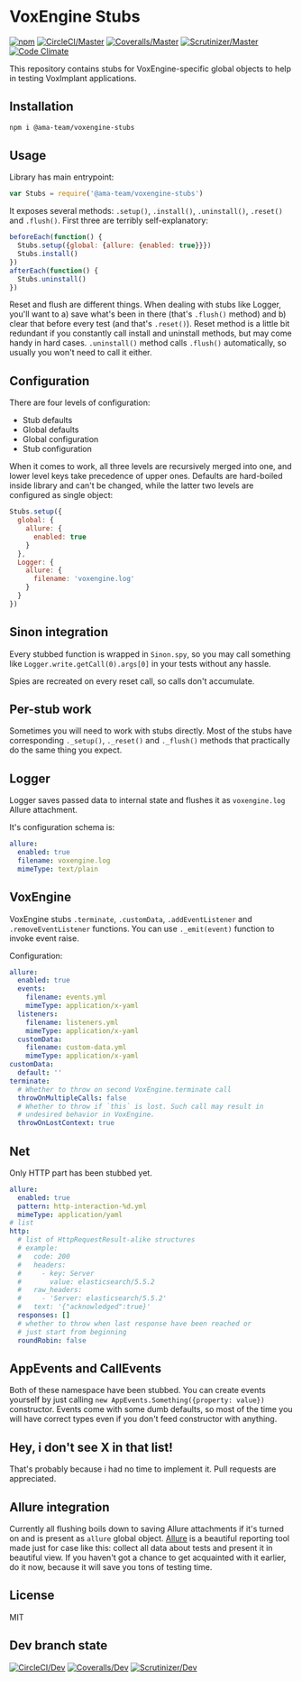 # VoxEngine Stubs

[![npm](https://img.shields.io/npm/v/@ama-team/voxengine-stubs.svg?style=flat-square)](https://www.npmjs.com/package/@ama-team/voxengine-stubs)
[![CircleCI/Master](https://img.shields.io/circleci/project/github/ama-team/voxengine-stubs/master.svg?style=flat-square)](https://circleci.com/gh/ama-team/voxengine-stubs/tree/master)
[![Coveralls/Master](https://img.shields.io/coveralls/ama-team/voxengine-stubs/master.svg?style=flat-square)](https://coveralls.io/github/ama-team/voxengine-stubs?branch=master)
[![Scrutinizer/Master](https://img.shields.io/scrutinizer/g/ama-team/voxengine-stubs/master.svg?style=flat-square)](https://scrutinizer-ci.com/g/ama-team/voxengine-stubs)
[![Code Climate](https://img.shields.io/codeclimate/github//ama-team/voxengine-stubs.svg?style=flat-square)](https://codeclimate.com/github/ama-team/voxengine-stubs)

This repository contains stubs for VoxEngine-specific global objects to
help in testing VoxImplant applications.

## Installation

```bash
npm i @ama-team/voxengine-stubs
```

## Usage

Library has main entrypoint:

```js
var Stubs = require('@ama-team/voxengine-stubs')
```

It exposes several methods: `.setup()`, `.install()`, 
`.uninstall()`, `.reset()` and `.flush()`. First three are
terribly self-explanatory:

```js
beforeEach(function() {
  Stubs.setup({global: {allure: {enabled: true}}})
  Stubs.install()
})
afterEach(function() {
  Stubs.uninstall()
})
```

Reset and flush are different things. When dealing with stubs like
Logger, you'll want to a) save what's been in there (that's `.flush()` 
method) and b) clear that before every test (and that's `.reset()`).
Reset method is a little bit redundant if you constantly call install 
and uninstall methods, but may come handy in hard cases. `.uninstall()`
method calls `.flush()` automatically, so usually you won't need to 
call it either.

## Configuration

There are four levels of configuration:

- Stub defaults
- Global defaults
- Global configuration
- Stub configuration

When it comes to work, all three levels are recursively merged into 
one, and lower level keys take precedence of upper ones. Defaults are
hard-boiled inside library and can't be changed, while the latter two
levels are configured as single object:

```js
Stubs.setup({
  global: {
    allure: {
      enabled: true
    }
  },
  Logger: {
    allure: {
      filename: 'voxengine.log'
    }
  }
})
```

## Sinon integration

Every stubbed function is wrapped in `Sinon.spy`, so you may call
something like `Logger.write.getCall(0).args[0]` in your tests without
any hassle.

Spies are recreated on every reset call, so calls don't accumulate.

## Per-stub work

Sometimes you will need to work with stubs directly. Most of the stubs
have corresponding `._setup()`, `._reset()` and `._flush()` methods 
that practically do the same thing you expect.

## Logger

Logger saves passed data to internal state and flushes it as
`voxengine.log` Allure attachment.

It's configuration schema is:

```yaml
allure:
  enabled: true
  filename: voxengine.log
  mimeType: text/plain
```

## VoxEngine

VoxEngine stubs `.terminate`, `.customData`, `.addEventListener` and 
`.removeEventListener` functions. You can use `._emit(event)` function
to invoke event raise.

Configuration:
```yaml
allure:
  enabled: true
  events:
    filename: events.yml
    mimeType: application/x-yaml
  listeners:
    filename: listeners.yml
    mimeType: application/x-yaml
  customData:
    filename: custom-data.yml
    mimeType: application/x-yaml
customData:
  default: ''
terminate:
  # Whether to throw on second VoxEngine.terminate call
  throwOnMultipleCalls: false
  # Whether to throw if `this` is lost. Such call may result in
  # undesired behavior in VoxEngine.
  throwOnLostContext: true
```

## Net

Only HTTP part has been stubbed yet.

```yaml
allure:
  enabled: true
  pattern: http-interaction-%d.yml
  mimeType: application/yaml
# list
http:
  # list of HttpRequestResult-alike structures
  # example:
  #   code: 200
  #   headers:
  #     - key: Server
  #       value: elasticsearch/5.5.2
  #   raw_headers:
  #     - 'Server: elasticsearch/5.5.2'
  #   text: '{"acknowledged":true}'
  responses: []
  # whether to throw when last response have been reached or
  # just start from beginning
  roundRobin: false
```

## AppEvents and CallEvents

Both of these namespace have been stubbed. You can create events 
yourself by just calling `new AppEvents.Something({property: value})`
constructor. Events come with some dumb defaults, so most of the time
you will have correct types even if you don't feed constructor with
anything.

## Hey, i don't see X in that list!

That's probably because i had no time to implement it. Pull requests
are appreciated.

## Allure integration

Currently all flushing boils down to saving Allure attachments if it's
turned on and is present as `allure` global object. [Allure][] is a
beautiful reporting tool made just for case like this: collect all
data about tests and present it in beautiful view. If you haven't 
got a chance to get acquainted with it earlier, do it now, because it
will save you tons of testing time.

## License

MIT

## Dev branch state

[![CircleCI/Dev](https://img.shields.io/circleci/project/github/ama-team/voxengine-stubs/dev.svg?style=flat-square)](https://circleci.com/gh/ama-team/voxengine-stubs/tree/dev)
[![Coveralls/Dev](https://img.shields.io/coveralls/ama-team/voxengine-stubs/dev.svg?style=flat-square)](https://coveralls.io/github/ama-team/voxengine-stubs?branch=dev)
[![Scrutinizer/Dev](https://img.shields.io/scrutinizer/g/ama-team/voxengine-stubs/dev.svg?style=flat-square)](https://scrutinizer-ci.com/g/ama-team/voxengine-stubs)

  [allure]: https://github.com/allure-framework/allure2
